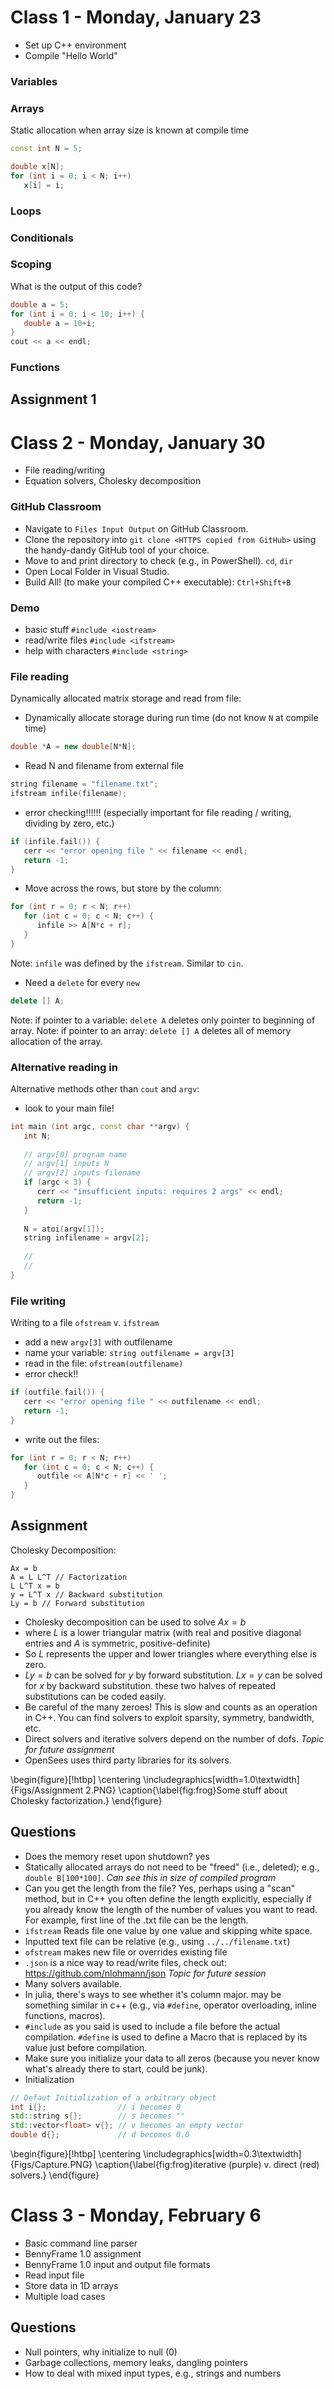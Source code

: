 # Class 1 - Monday, January 23

+ Set up C++ environment
+ Compile "Hello World"

### Variables

### Arrays

Static allocation when array size is known at compile time

```cpp
const int N = 5;

double x[N];
for (int i = 0; i < N; i++)
   x[i] = i;
```

### Loops

### Conditionals

### Scoping

What is the output of this code?
```cpp
double a = 5;
for (int i = 0; i < 10; i++) {
   double a = 10+i;
}
cout << a << endl;
```

### Functions

## Assignment 1



# Class 2 - Monday, January 30

+ File reading/writing
+ Equation solvers, Cholesky decomposition


### GitHub Classroom

+ Navigate to `Files Input Output` on GitHub Classroom.
+ Clone the repository into `git clone <HTTPS copied from GitHub>` using the handy-dandy GitHub tool of your choice.
+ Move to and print directory to check (e.g., in PowerShell). `cd`, `dir`
+ Open Local Folder in Visual Studio.
+ Build All! (to make your compiled C++ executable): `Ctrl+Shift+B`

### Demo

+ basic stuff `#include <iostream>`
+ read/write files `#include <ifstream>`
+ help with characters `#include <string>`

### File reading

Dynamically allocated matrix storage and read from file: 

+ Dynamically allocate storage during run time (do not know `N` at compile time)
```cpp
double *A = new double[N*N];
```
+ Read N and filename from external file
```cpp
string filename = "filename.txt";
ifstream infile(filename);
```
+ error checking!!!!!! (especially important for file reading / writing, dividing by zero, etc.)
```cpp
if (infile.fail()) {
   cerr << "error opening file " << filename << endl;
   return -1;
}
```    
+ Move across the rows, but store by the column:
```cpp
for (int r = 0; r < N; r++)
   for (int c = 0; c < N; c++) {
      infile >> A[N*c + r];
   }
}
```
Note: `infile` was defined by the `ifstream`. Similar to `cin`.

+ Need a `delete` for every `new`
```cpp
delete [] A;
```
Note: if pointer to a variable: `delete A` deletes only pointer to beginning of array.
Note: if pointer to an array: `delete [] A` deletes all of memory allocation of the array.

### Alternative reading in

Alternative methods other than `cout` and `argv`:

+ look to your main file!
```cpp
int main (int argc, const char **argv) {
   int N;
         
   // argv[0] program name
   // argv[1] inputs N
   // argv[2] inputs filename
   if (argc < 3) {
      cerr << "insufficient inputs: requires 2 args" << endl;
      return -1;
   }
   
   N = atoi(argv[1]);
   string infilename = argv[2];
   
   //
   //
}
```

### File writing

Writing to a file `ofstream` v. `ifstream`

+ add a new `argv[3]` with outfilename
+ name your variable: `string outfilename = argv[3]`
+ read in the file: `ofstream(outfilename)`
+ error check!!
```cpp
if (outfile.fail()) {
   cerr << "error opening file " << outfilename << endl;
   return -1;
}
```
+ write out the files:
```cpp
for (int r = 0; r < N; r++)
   for (int c = 0; c < N; c++) {
      outfile << A[N*c + r] << ' ';
   }
}
```  

## Assignment

Cholesky Decomposition:

    Ax = b
    A = L L^T // Factorization
    L L^T x = b
    y = L^T x // Backward substitution
    Ly = b // Forward substitution

+ Cholesky decomposition can be used to solve $Ax = b$
+ where $L$ is a lower triangular matrix (with real and positive diagonal entries and $A$ is symmetric, positive-definite)
+ So $L$ represents the upper and lower triangles where everything else is zero.
+ $Ly = b$ can be solved for $y$ by forward substitution. $Lx = y$ can be solved for $x$ by backward substitution. these two halves of repeated substitutions can be coded easily.
+ Be careful of the many zeroes! This is slow and counts as an operation in C++. You can find solvers to exploit sparsity, symmetry, bandwidth, etc.
+ Direct solvers and iterative solvers depend on the number of dofs. *Topic for future assignment*
+ OpenSees uses third party libraries for its solvers.

\begin{figure}[!htbp]
\centering
\includegraphics[width=1.0\textwidth]{Figs/Assignment 2.PNG}
\caption{\label{fig:frog}Some stuff about Cholesky factorization.}
\end{figure}

## Questions

+ Does the memory reset upon shutdown? yes
+ Statically allocated arrays do not need to be "freed" (i.e., deleted); e.g., `double B[100*100]`. *Can see this in size of compiled program*
+ Can you get the length from the file? Yes, perhaps using a "scan" method, but in C++ you often define the length explicitly, especially if you already know the length of the number of values you want to read. For example, first line of the .txt file can be the length. 
+ `ifstream` Reads file one value by one value and skipping white space.
+ Inputted text file can be relative (e.g., using `../../filename.txt`)
+ `ofstream` makes new file or overrides existing file
+ `.json` is a nice way to read/write files, check out: https://github.com/nlohmann/json *Topic for future session*
+ Many solvers available. 
+ In julia, there's ways to see whether it's column major. may be something similar in c++ (e.g., via `#define`, operator overloading, inline functions, macros).
+ `#include` as you said is used to include a file before the actual compilation. `#define` is used to define a Macro that is replaced by its value just before compilation.
+ Make sure you initialize your data to all zeros (because you never know what's already there to start, could be junk).
+ Initialization
```cpp
// Defaut Initialization of a arbitrary object   
int i{};                // i becomes 0
std::string s{};        // s becomes ""
std::vector<float> v{}; // v becomes an empty vector
double d{};             // d becomes 0.0
```
    
\begin{figure}[!htbp]
\centering
\includegraphics[width=0.3\textwidth]{Figs/Capture.PNG}
\caption{\label{fig:frog}iterative (purple) v. direct (red) solvers.}
\end{figure}

# Class 3 - Monday, February 6

+ Basic command line parser
+ BennyFrame 1.0 assignment
+ BennyFrame 1.0 input and output file formats
+ Read input file
+ Store data in 1D arrays
+ Multiple load cases

## Questions

+ Null pointers, why initialize to null (0)
+ Garbage collections, memory leaks, dangling pointers
+ How to deal with mixed input types, e.g., strings and numbers
